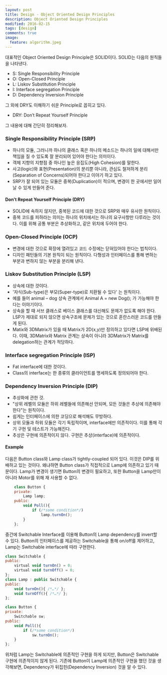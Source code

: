 ```yaml
---
layout: post
title: Design - Object Oriented Design Principles
description: Object Oriented Design Principles
modified: 2016-02-15
tags: [design]
comments: true
image:
  feature: algorithm.jpeg
---
```


대표적인 Object Oriented Design Principle은 SOLID이다. SOLID는 다음의 원칙들을 나타낸다. 

-	S: Single Responsibility Principle
-	O: Open-Closed Principle
-	L: Liskov Substitution Principle
-	I: Interface segregation Principle
-	D: Dependency Inversion Principle

그 외에 DRY도 이해하기 쉬운 Principle로 꼽히고 있다. 

-	DRY: Don’t Repeat Yourself Principle

그 내용에 대해 간단히 정리해보자. 

### Single Responsibility Principle (SRP) 

-	하나의 모듈, 그러니까 하나의 클래스 혹은 하나의 메소드는 하나의 일에 대해서만 책임을 질 수 있도록 잘 분리되어 있어야 한다는 의미이다.  
-	객체 지향의 지향점 중 하나인 높은 응집도(High Cohesion)를 말한다.  
-	사고(logic)와 표현(Presentation)의 분리뿐 아니라, 관심도 철저하게 분리(Separation of Concerns)되어야 한다고 이야기 하고 있다. 
-	SRP가 잘 되어 있는 모듈은 중복(Duplication)이 적으며, 변경이 한 곳에서만 일어날 수 있게 만들어 준다. 

#### Don’t Repeat Yourself Principle (DRY) 

-	SOLID에 속하지 않지만, 중복된 코드에 대한 것으로 SRP와 매우 유사한 원칙이다. 
-	중복 코드를 피하라는 의미는 하나의 위치에서는 하나의 요구사항만 다루라는 것이다. 이를 위해 공통 부분은 추상화하고, 같은 위치에 두어야 한다. 

### Open-Closed Principle (OCP)

-	변경에 대한 것으로 확장에 열려있고 코드 수정에는 닫혀있어야 한다는 법칙이다. 
-	디자인 패턴들의 기본 원칙이 되는 원칙이다. 다형성과 인터페이스를 통해 변하는 부분과 변하지 않는 부분을 분리해 낸다. 

### Liskov Substitution Principle (LSP) 

-	상속에 대한 것이다. 
-	'자식(Sub-type)은 부모(Super-type)로 치환될 수 있다' 는 원칙이다.
-	예를 들어 animal – dog 상속 관계에서 Animal A = new Dog(); 가 가능해야 한다는 이야기이다.
-	상속을 할 때 서브 클래스로 베이스 클래스를 대신해도 문제가 없도록 해야 한다. LSP가 제대로 되지 않으면 상속구조에 문제가 있는 것으로 혼란스러운 코드를 만들게 된다. 
-	Matix와 3DMatrix가 있을 때 Matrix가 2D(x,y)만 정의하고 있다면 LSP에 위배된다. 이때, 3DMatrix와 Matrix 관계는 상속이 아니라 3DMatrix가 Matrix를 delegation하는 관계가 적당하다. 

### Interface segregation Principle (ISP)

-	Fat interface에 대한 것이다. 
-	Class의 interface는 한 종류의 클라이언트를 명세하도록 정의되어야 한다. 

### Dependency Inversion Principle (DIP)

-	추상화에 관한 것. 
-	"상위 레벨의 모듈은 하위 레벨들에 의존해선 안되며, 모든 것들은 추상에 의존해야 한다"는 원칙이다. 
-	쉽게는 인터페이스에 의한 코딩으로 해석해도 무방하다. 
-	상위 모듈과 하위 모듈은 각기 독립적이며, interface에만 의존적이다. 이를 통해 각기 구현 및 테스트가 가능해진다. 
-	추상은 구현에 의존적이지 않다. 구현은 추상(interface)에 의존적이다. 

#### Example

다음은 Button class와 Lamp class가 tightly-coupled 되어 있다. 이것은 DIP를 위배하고 있는 것이다. 왜냐하면 Button class가 직접적으로 Lamp에 의존하고 있기 때문이다. Lamp가 변경이 생기면 Button의 변경이 필요하고, 또한 Button을 Lamp만이 아니라 Motor를 위해 재 사용할 수 없다. 

```javascript
	class Button {
	private:
		Lamp lamp;
	public:
		void Poll(){
			if (/*some condition*/)
				lamp.turnOn();
		}
	};
```

중간에 Switchable Interface를 이용해 Button의 Lamp dependency를 invert할 수 있다. Button의 인터페이스를 제공하는 Switchable을 통해 on/off를 제어하고, Lamp는 Switchable interface에 따라 구현한다. 

```javascript
class Switchable {
public:
	virtual void turnOn() = 0;
	virtual void turnOff() = 0;
};
class Lamp : public Switchable {
public:
	void turnOn(){ /*…*/ };
	void turnOff(){ /*…*/ };
};

class Button {
private:
	Switchable sw;
public:
	void Poll(){
		if (/*some condition*/)
			sw.turnOn();
	}
};
```

위처럼 Lamp는 Switchable에 의존적인 구현을 하게 되지만, Button은 Switchable 구현에 의존적이지 않게 된다. 기존에 Button이 Lamp에 의존적인 구현을 했던 것을 생각해보면, Dependency가 뒤집힌(Dependency Inversion) 것을 알 수 있다.  

